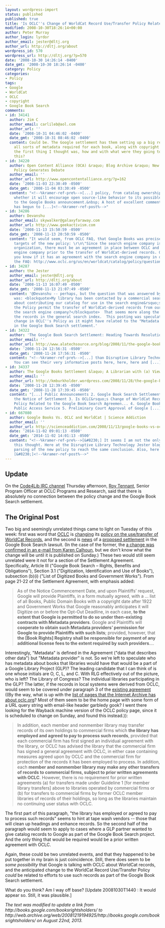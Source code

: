 ```yaml
---
layout: wordpress-import
status: published
published: true
title: 'Is OCLC''s Change of WorldCat Record Use/Transfer Policy Related to the Google Book Search Agreement?'
modified: 2008-10-30T18:26:14+00:00
author: Peter Murray
author_login: lyrdor
author_email: jester@dltj.org
author_url: http://dltj.org/about
wordpress_id: 570
wordpress_url: http://dltj.org/?p=570
date: '2008-10-30 14:26:14 -0400'
date_gmt: '2008-10-30 18:26:14 -0400'
category: Policy
categories:
- Policy
tags:
- Google
- WorldCat
- OCLC
- copyright
- Google Book Search
comments:
- id: 34141
  author: Jim C
  author_email: carlileb@aol.com
  author_url: ''
  date: '2008-10-31 04:46:02 -0400'
  date_gmt: '2008-10-31 08:46:02 -0400'
  content: Could be. The Google settlement has them setting up a big registry, with
    all sorts of metadata required for each book, along with copyright status, and
    the first thing I thought was, how and with what were they going to accomplish
    this?
- id: 34220
  author: Open Content Alliance (OCA) &raquo; Blog Archive &raquo; New OCLC Records
    Policy Generates Debate
  author_email: ''
  author_url: http://www.opencontentalliance.org/?p=162
  date: '2008-11-03 22:30:49 -0500'
  date_gmt: '2008-11-04 03:30:49 -0500'
  content: "<!--%kramer-ref-pre%-->[...] policy, from catalog ownership issues to
    whether it will encourage open source-like behavior to its possible relationship
    to the Google Books announcement.&nbsp; A host of excellent commentary and analysis
    has begun to [...]<!--%kramer-ref-post%-->"
- id: 34286
  author: Devanshu
  author_email: skywalker@galaxyfaraway.com
  author_url: http://www.geekactivism.com
  date: '2008-11-13 15:50:59 -0500'
  date_gmt: '2008-11-13 20:50:59 -0500'
  content: "It would seem, from OCLC FAQ, that Google Books was precisely one of the
    targets of the new policy: \r\n\"Since the search engine company is a commercial
    organization, there must be an agreement in place between OCLC and the search
    engine company prior to the transfer of WorldCat-derived records. OCLC can let
    you know if it has an agreement with the search engine company in question. \r\nHere's
    the FAQ: http://www.oclc.org/us/en/worldcat/catalog/policy/questions/default.htm"
- id: 34287
  author: the Jester
  author_email: jester@dltj.org
  author_url: http://dltj.org/about
  date: '2008-11-13 16:07:49 -0500'
  date_gmt: '2008-11-13 21:07:49 -0500'
  content: '@Devanshu -- perhaps, but the question that was answered by that response
    was: <blockquote>My library has been contacted by a commercial search engine company
    about contributing our catalog for use in the search engine&rsquo;s system. Does
    the Policy permit the transfer of WorldCat-derived records from our catalog to
    the search engine company?</blockquote>  That seems more along the lines of including
    the records in the general search index.  This posting was speculating about the
    change in OCLC''s Policy as it might have related to the "Metadata provider" mentioned
    in the Google Book Search settlement.'
- id: 34322
  author: 'The Google Book Search Settlement: Heading Towards Resolution | ALA TechSource'
  author_email: ''
  author_url: http://www.alatechsource.org/blog/2008/11/the-google-book-search-settlement-heading-towards-resolution.html
  date: '2008-11-24 12:56:31 -0500'
  date_gmt: '2008-11-24 17:56:31 -0500'
  content: "<!--%kramer-ref-pre%-->[...] than Disruptive Library Technology Jester.
    You can see their very informative posts here, here, here and [...]<!--%kramer-ref-post%-->"
- id: 34337
  author: The Google Books Settlement &laquo; A Librarian with (a) View(s)
  author_email: ''
  author_url: http://kmburkholder.wordpress.com/2008/11/28/the-google-books-settlement/
  date: '2008-11-28 12:39:45 -0500'
  date_gmt: '2008-11-28 17:39:45 -0500'
  content: "[...] Public Announcements 2. Google Book Search Settlement: Reviewing
    the Notice of Settlement 3. Is OCLC&rsquo;s Change of WorldCat Record Use/Transfer
    Policy Related to the Google Book Search Agreemen... 4. Google Book Search Settlement:
    Public Access Service 5. Preliminary Court Approval of Google [...]"
- id: 667080
  author: Google Books Vs. OCLC and WorldCat | Science Addiction
  author_email: ''
  author_url: http://scienceaddiction.com/2008/11/13/google-books-vs-oclc-and-worldcat/
  date: '2014-11-02 09:01:13 -0500'
  date_gmt: '2014-11-02 14:01:13 -0500'
  content: "<!--%kramer-ref-pre%-->[&#8230;] It seems I am not the only one who had
    this thought. Here at the Disruptive Library Technology Jester blog there is some
    parsing of the new policy to reach the same conclusion. Also, here is a set of
    [&#8230;]<!--%kramer-ref-post%-->"
---
```

<h2>Update</h2>
<p>On the <a href="http://www.code4lib.org/irc" title="IRC | code4lib">Code4Lib IRC channel</a> Thursday afternoon, <a href="http://roytennant.com/dayjob.html" title="Roy Tennant: Day Job">Roy Tennant</a>, Senior Program Officer at OCLC Programs and Research, said that there is absolutely no connection between the policy change and the Google Book Search settlement.</p>
<h2>The Original Post</h2>
<p>Two big and seemingly unrelated things came to light on Tuesday of this week:  first was word that <a href="http://www.oclc.org/" title="OCLC Homepage">OCLC</a> is <a href="http://article.gmane.org/gmane.education.libraries.autocat/16951" title="Patrick Cates&#039;s posting to the Autocat mailing list on 2008-10-27 21:08:38 GMT, via Gmane">changing</a> its <a href="http://web.archive.org/web/20100616212237/http://www.oclc.org/us/en/support/documentation/worldcat/records/guidelines/" title="Guidelines for the Use and Transfer of OCLC-Derived Records">policy on the use/transfer of WorldCat Records</a>, and the second is <a href="http://googleblog.blogspot.com/2008/10/new-chapter-for-google-book-search.html" title="Official Google Blog: New chapter for Google Book Search">news</a> of a <a href="http://web.archive.org/web/20081219194925/http://books.google.com/booksrightsholders/" title="Google Book Search Copyright Settlement">proposed settlement</a> in the Google Book Search lawsuit.  (In the case of the former, the <a href="http://article.gmane.org/gmane.education.libraries.autocat/16964" title="Libbie Crawford&#039;s posting to the Autocat mailing list on 2008-10-28 14:26:34 GMT, via Gmane">a change was confirmed in an e-mail from Karen Calhoun</a>, but we don't know what the change will be until it is published on Sunday.)  These two would still seem unrelated were it not for a section of the Settlement Agreement.  Specifically, Article III ("Google Book Search &ndash; Rights, Benefits and Obligations"), Section 3.1 ("Digitization, Identification and Use of Books"), subsection (b)(i) ("List of Digitized Books and Government Works").  From page 21-22 of the Settlement Agreement, with emphasis added:</p>
<blockquote><p>As of the Notice Commencement Date, and upon Plaintiffs&rsquo; request, Google will provide Plaintiffs, in a form mutually agreed, with a ... list of all Books, Public Domain Books with a copyright date after 1922 and Government Works that Google reasonably anticipates it will Digitize on or before the Opt-Out Deadline, in each case, <strong>to the extent that Google is permitted to do so under then-existing contracts with Metadata providers</strong>.  Google and Plaintiffs will <strong>cooperate to obtain such Metadata providers&rsquo; permission for Google to provide Plaintiffs with such lists</strong>; provided, however, that <strong>the [Book Rights] Registry shall be responsible for payment of any additional license fees to the extent required by such providers</strong>....</p></blockquote>
<p>Interestingly, "Metadata" is defined in the Agreement ("data that describes other data") but "Metadata provider" is not.  So we're left to speculate who has metadata about books that libraries would have that would be a part of a Google Library Project (GLP)?  The leading candidate that I can think of is one whose initials are O, C, L, and C.  With RLG effectively out of the picture, who is left?  The Library of Congress?  The individual libraries participating in the GLP?  The latter, if the records in local systems were derived from OCLC, would seem to be covered under paragraph 3 of the <a href="http://web.archive.org/web/20100616212237/http://www.oclc.org/us/en/support/documentation/worldcat/records/guidelines/" title="Guidelines for the Use and Transfer of OCLC-Derived Records">existing agreement</a> ((By the way, what is up with the <a href="http://web.archive.org/web/*/oclc.org/*" title="List of all pages from oclc.org in the Wayback Machine">list of pages that the Internet Archive has about oclc.org</a>?  Most of them seem to be the home page with some form of a URL query string with email-like header garbledy gook?  I went there looking for the Wayback machine version of the OCLC policy page, since it is scheduled to change on Sunday, and found this instead.)):</p>
<blockquote><p>In addition, each member and nonmember library may transfer records of its own holdings to commercial firms which <strong>the library has employed and agreed to pay to process such records</strong>, provided that each commercial firm has first signed an individual agreement with the library, or OCLC has advised the library that the commercial firm has signed a general agreement with OCLC, in either case containing measures agreed upon by OCLC and the commercial firm for protection of the records it has been employed to process. In addition, each <strong>member and nonmember library may make any other transfers of records to commercial firms, subject to prior written agreements with OCLC</strong>. However, there is no requirement for prior written agreements (a) for transfers made under Guideline 1 [for member library transfers] above to libraries operated by commercial firms or (b) for transfers to commercial firms by former OCLC member libraries of records of their holdings, so long as the libraries maintain no continuing user status with OCLC.</p></blockquote>
<p>The first part of this paragraph, "the library has employed or agreed to pay to process such records" seems to hint at tape wash vendors -- those that will clean up headings and enhance records.  So the second half of the paragraph would seem to apply to cases where a GLP partner wanted to give catalog records to Google as part of the Google Book Search project.  And the only thing that would be required would be a prior written agreement with OCLC.</p>
<p>Again, these could be two unrelated events, and that they happened to be put together in my brain is just coincidence.  Still, there does seem to be <em>some possibility</em> that Google is talking with OCLC about WorldCat records, and the anticipated change to the WorldCat Record Use/Transfer Policy <em>could</em> be related to efforts to use such records as part of the Google Book Search settlement.</p>
<p>What do you think?  Am I way off base?  [Update 20081030T1440 : It would appear so.  Still, it was plausible.]</p>
<p style="padding:0;margin:0;font-style:italic;">The text was modified to update a link from http://books.google.com/booksrightsholders/ to http://web.archive.org/web/20081219194925/http://books.google.com/booksrightsholders/ on August 22nd, 2013.</p>
